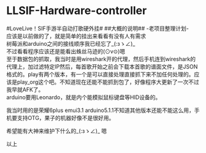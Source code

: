 # LLSIF-Hardware-controller
#LoveLive！SIF手游半自动打歌硬外挂#
##大概的说明##
-老项目整理计划-   
应该是以前做的了，就是简单的挂出来看看有没有人有需求   
树莓派和arduino之间的接线顺序我已经忘了_(:зゝ∠)_   
不过看看程序应该还是能看出蛛丝马迹的(⊙v⊙)嗯   
至于数据包的抓取，我当时是用wireshark开的代理，然后手机连到wireshark的代理上，加过滤特定IP然后，每首歌开始之前会下载本首歌的谱面文件，是JSON格式的。play有两个版本，有一个是可以直接处理直接抓下来不加任何处理的。应该是play_org这个吧。不知道现在还能不能抓到包了，好像程序大更新了一次不过我早就AFK了。   
arduino要用Leonardo，就是内个能模拟鼠标键盘等HID设备的。

我当时用的是荣耀6plus emui3.1 arduino5.1.1不知道其他版本还能不能这么用，手机要支持OTG，果子的机器好像不是很好用。

希望能有大神来维护下什么的_(:зゝ∠)_ 嗯

以上
